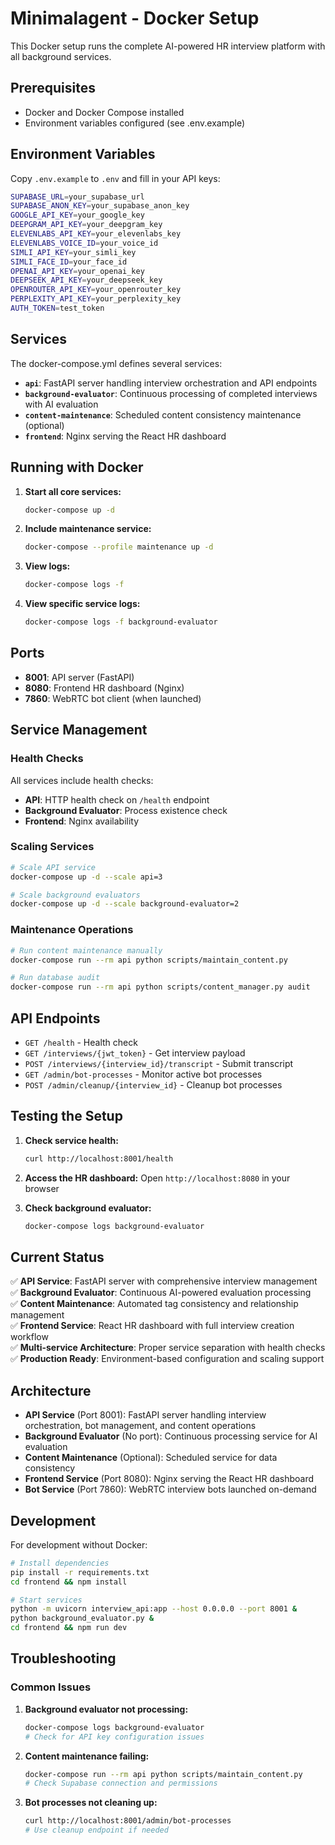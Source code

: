 # Minimalagent - Docker Setup

This Docker setup runs the complete AI-powered HR interview platform with all background services.

## Prerequisites

- Docker and Docker Compose installed
- Environment variables configured (see .env.example)

## Environment Variables

Copy `.env.example` to `.env` and fill in your API keys:

```bash
SUPABASE_URL=your_supabase_url
SUPABASE_ANON_KEY=your_supabase_anon_key
GOOGLE_API_KEY=your_google_key
DEEPGRAM_API_KEY=your_deepgram_key
ELEVENLABS_API_KEY=your_elevenlabs_key
ELEVENLABS_VOICE_ID=your_voice_id
SIMLI_API_KEY=your_simli_key
SIMLI_FACE_ID=your_face_id
OPENAI_API_KEY=your_openai_key
DEEPSEEK_API_KEY=your_deepseek_key
OPENROUTER_API_KEY=your_openrouter_key
PERPLEXITY_API_KEY=your_perplexity_key
AUTH_TOKEN=test_token
```

## Services

The docker-compose.yml defines several services:

- **`api`**: FastAPI server handling interview orchestration and API endpoints
- **`background-evaluator`**: Continuous processing of completed interviews with AI evaluation
- **`content-maintenance`**: Scheduled content consistency maintenance (optional)
- **`frontend`**: Nginx serving the React HR dashboard

## Running with Docker

1. **Start all core services:**

   ```bash
   docker-compose up -d
   ```

2. **Include maintenance service:**

   ```bash
   docker-compose --profile maintenance up -d
   ```

3. **View logs:**

   ```bash
   docker-compose logs -f
   ```

4. **View specific service logs:**

   ```bash
   docker-compose logs -f background-evaluator
   ```

## Ports

- **8001**: API server (FastAPI)
- **8080**: Frontend HR dashboard (Nginx)
- **7860**: WebRTC bot client (when launched)

## Service Management

### Health Checks

All services include health checks:

- **API**: HTTP health check on `/health` endpoint
- **Background Evaluator**: Process existence check
- **Frontend**: Nginx availability

### Scaling Services

```bash
# Scale API service
docker-compose up -d --scale api=3

# Scale background evaluators
docker-compose up -d --scale background-evaluator=2
```

### Maintenance Operations

```bash
# Run content maintenance manually
docker-compose run --rm api python scripts/maintain_content.py

# Run database audit
docker-compose run --rm api python scripts/content_manager.py audit
```

## API Endpoints

- `GET /health` - Health check
- `GET /interviews/{jwt_token}` - Get interview payload
- `POST /interviews/{interview_id}/transcript` - Submit transcript
- `GET /admin/bot-processes` - Monitor active bot processes
- `POST /admin/cleanup/{interview_id}` - Cleanup bot processes

## Testing the Setup

1. **Check service health:**

   ```bash
   curl http://localhost:8001/health
   ```

2. **Access the HR dashboard:**
   Open `http://localhost:8080` in your browser

3. **Check background evaluator:**

   ```bash
   docker-compose logs background-evaluator
   ```

## Current Status

✅ **API Service**: FastAPI server with comprehensive interview management  
✅ **Background Evaluator**: Continuous AI-powered evaluation processing  
✅ **Content Maintenance**: Automated tag consistency and relationship management  
✅ **Frontend Service**: React HR dashboard with full interview creation workflow  
✅ **Multi-service Architecture**: Proper service separation with health checks  
✅ **Production Ready**: Environment-based configuration and scaling support  

## Architecture

- **API Service** (Port 8001): FastAPI server handling interview orchestration, bot management, and content operations
- **Background Evaluator** (No port): Continuous processing service for AI evaluation
- **Content Maintenance** (Optional): Scheduled service for data consistency
- **Frontend Service** (Port 8080): Nginx serving the React HR dashboard
- **Bot Service** (Port 7860): WebRTC interview bots launched on-demand

## Development

For development without Docker:

```bash
# Install dependencies
pip install -r requirements.txt
cd frontend && npm install

# Start services
python -m uvicorn interview_api:app --host 0.0.0.0 --port 8001 &
python background_evaluator.py &
cd frontend && npm run dev
```

## Troubleshooting

### Common Issues

1. **Background evaluator not processing:**

   ```bash
   docker-compose logs background-evaluator
   # Check for API key configuration issues
   ```

2. **Content maintenance failing:**

   ```bash
   docker-compose run --rm api python scripts/maintain_content.py
   # Check Supabase connection and permissions
   ```

3. **Bot processes not cleaning up:**

   ```bash
   curl http://localhost:8001/admin/bot-processes
   # Use cleanup endpoint if needed
   ```
